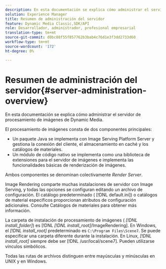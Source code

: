 ```yaml
---
description: En esta documentación se explica cómo administrar el servidor de procesamiento de imágenes de Dynamic Media.
solution: Experience Manager
title: Resumen de administración del servidor
feature: Dynamic Media Classic,SDK/API
role: Desarrollador, administrador, profesional empresarial
translation-type: tm+mt
source-git-commit: d0bc88f55f857762b3bab4c76d1e3f3dd2733d60
workflow-type: tm+mt
source-wordcount: '172'
ht-degree: 0%

---
```



# Resumen de administración del servidor{#server-administration-overview}

En esta documentación se explica cómo administrar el servidor de procesamiento de imágenes de Dynamic Media.

El procesamiento de imágenes consta de dos componentes principales:

* Un paquete Java se implementa con Image Serving Platform Server y gestiona la conexión del cliente, el almacenamiento en caché y los catálogos de materiales.
* Un módulo de código nativo se implementa como una biblioteca de extensiones para el servidor de imágenes e implementa las funcionalidades básicas de renderización de imágenes.

Ambos componentes se denominan colectivamente *Render Server*.

Image Rendering comparte muchas instalaciones de servidor con Image Serving, y todas las opciones se configuran editando un archivo de configuración. El catálogo predeterminado ( [!DNL default.ini]) o catálogos de material específicos proporcionan atributos de configuración adicionales. Consulte Catálogos de materiales para obtener más información.

La carpeta de instalación de procesamiento de imágenes ( *[!DNL install_folder]*) es [!DNL *[!DNL install_root]*/ImageRendering]. En Windows, el *[!DNL install_root]* predeterminado es `C:\Program Files\Scene7`. Se puede especificar una carpeta diferente durante la instalación. En Linux, *[!DNL install_root]* siempre debe ser [!DNL /usr/local/scene7]. Pueden utilizarse vínculos simbólicos.

Todas las rutas de archivos distinguen entre mayúsculas y minúsculas en UNIX y en Windows.
